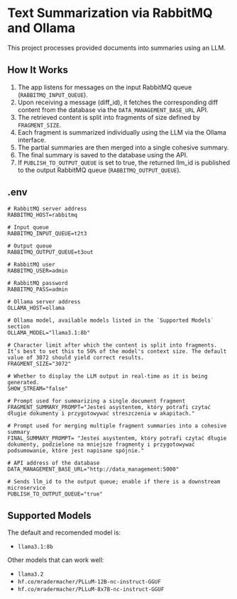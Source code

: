 # Text Summarization via RabbitMQ and Ollama
This project processes provided documents into summaries using an LLM.

## How It Works
1. The app listens for messages on the input RabbitMQ queue (`RABBITMQ_INPUT_QUEUE`).
2. Upon receiving a message (diff_id), it fetches the corresponding diff content from the database via the `DATA_MANAGEMENT_BASE_URL` API.
3. The retrieved content is split into fragments of size defined by `FRAGMENT_SIZE`.
4. Each fragment is summarized individually using the LLM via the Ollama interface.
5. The partial summaries are then merged into a single cohesive summary.
6. The final summary is saved to the database using the API.
7. If `PUBLISH_TO_OUTPUT_QUEUE` is set to true, the returned llm_id is published to the output RabbitMQ queue (`RABBITMQ_OUTPUT_QUEUE`).

## .env
```
# RabbitMQ server address
RABBITMQ_HOST=rabbitmq

# Input queue
RABBITMQ_INPUT_QUEUE=t2t3

# Output queue
RABBITMQ_OUTPUT_QUEUE=t3out

# RabbitMQ user
RABBITMQ_USER=admin

# RabbitMQ password
RABBITMQ_PASS=admin

# Ollama server address
OLLAMA_HOST=ollama

# Ollama model, available models listed in the `Supported Models` section
OLLAMA_MODEL="llama3.1:8b"

# Character limit after which the content is split into fragments. It’s best to set this to 50% of the model's context size. The default value of 3072 should yield correct results.
FRAGMENT_SIZE="3072"

# Whether to display the LLM output in real-time as it is being generated.
SHOW_STREAM="false"

# Prompt used for summarizing a single document fragment
FRAGMENT_SUMMARY_PROMPT="Jesteś asystentem, który potrafi czytać długie dokumenty i przygotowywać streszczenia w akapitach."

# Prompt used for merging multiple fragment summaries into a cohesive summary
FINAL_SUMMARY_PROMPT= "Jesteś asystentem, który potrafi czytać długie dokumenty, podzielone na mniejsze fragmenty i przygotowywać podsumowanie, które jest napisane spójnie."

# API address of the database
DATA_MANAGEMENT_BASE_URL="http://data_management:5000"

# Sends llm_id to the output queue; enable if there is a downstream microservice
PUBLISH_TO_OUTPUT_QUEUE="true"
```

## Supported Models
The default and recomended model is:
- `llama3.1:8b`

Other models that can work well:
- `llama3.2`
- `hf.co/mradermacher/PLLuM-12B-nc-instruct-GGUF`
- `hf.co/mradermacher/PLLuM-8x7B-nc-instruct-GGUF`


